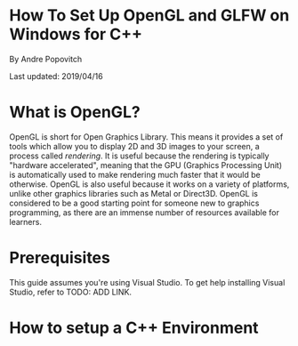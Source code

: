 # How To Set Up OpenGL and GLFW on Windows for C++

By Andre Popovitch

Last updated: 2019/04/16

# What is OpenGL?

OpenGL is short for Open Graphics Library. This means it provides a set of tools which allow you to display 2D and 3D images to your screen, a process called *rendering*. It is useful because the rendering is typically "hardware accelerated", meaning that the GPU (Graphics Processing Unit) is automatically used to make rendering much faster that it would be otherwise. OpenGL is also useful because it works on a variety of platforms, unlike other graphics libraries such as Metal or Direct3D. OpenGL is considered to be a good starting point for someone new to graphics programming, as there are an immense number of resources available for learners.

# Prerequisites

This guide assumes you're using Visual Studio. To get help installing Visual Studio, refer to TODO: ADD LINK.

# How to setup a C++ Environment

